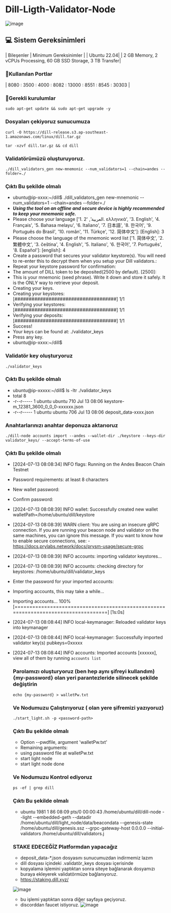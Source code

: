 # Dill-Ligth-Validator-Node
![image](https://github.com/user-attachments/assets/94e0ba96-7db4-44db-88b3-577651358207)


## 💻 Sistem Gereksinimleri
| Bileşenler | Minimum Gereksinimler |
| Ubuntu 22.04|
| 2 GB Memory, 2 vCPUs Processing, 60 GB SSD Storage, 3 TB Transfer|

### 🚧Kullanılan Portlar
| 8080 : 3500 : 4000 : 8082 : 13000 : 8551 : 8545 : 30303 | 

### 🚧Gerekli kurulumlar
```
sudo apt-get update && sudo apt-get upgrade -y
```

### Dosyaları çekiyoruz sunucumuza
```
curl -O https://dill-release.s3.ap-southeast-1.amazonaws.com/linux/dill.tar.gz
```

```
tar -xzvf dill.tar.gz && cd dill
```

### Validatörümüzü oluşturuyoruz.
```
./dill_validators_gen new-mnemonic --num_validators=1 --chain=andes --folder=./
```

 ### Çıktı Bu şekilde olmalı
- ubuntu@ip-xxxx:~/dill$ ./dill_validators_gen new-mnemonic --num_validators=1 --chain=andes --folder=./
- ***Using the tool on an offline and secure device is highly recommended to keep your mnemonic safe.***
- Please choose your language ['1. العربية', '2. ελληνικά', '3. English', '4. Français', '5. Bahasa melayu', '6. Italiano', '7. 日本語', '8. 한국어', '9. Português do Brasil', '10. român', '11. Türkçe', '12. 简体中文']:  [English]: 3
- Please choose the language of the mnemonic word list ['1. 简体中文', '2. 繁體中文', '3. čeština', '4. English', '5. Italiano', '6. 한국어', '7. Português', '8. Español']:  [english]: 4
- Create a password that secures your validator keystore(s). You will need to re-enter this to decrypt them when you setup your Dill validators.:
- Repeat your keystore password for confirmation:
- The amount of DILL token to be deposited(2500 by default). [2500]:
- This is your mnemonic (seed phrase). Write it down and store it safely. It is the ONLY way to retrieve your deposit.
- Creating your keys.
- Creating your keystores:	  [####################################]  1/1
- Verifying your keystores:	  [####################################]  1/1
- Verifying your deposits:	  [####################################]  1/1
- Success!
- Your keys can be found at: ./validator_keys
- Press any key.
- ubuntu@ip-xxxx:~/dill$


### Validatör key oluşturyoruz
```
./validator_keys
```
### Çıktı Bu şekilde olmalı
- ubuntu@ip-xxxxx:~/dill$ ls -ltr ./validator_keys
- total 8
- -r--r----- 1 ubuntu ubuntu 710 Jul 13 08:06 keystore-m_12381_3600_0_0_0-xxxxxx.json
- -r--r----- 1 ubuntu ubuntu 706 Jul 13 08:06 deposit_data-xxxx.json

### Anahtarlarınızı anahtar deponuza aktarıoruz
```
./dill-node accounts import --andes --wallet-dir ./keystore --keys-dir validator_keys/ --accept-terms-of-use
```
### Çıktı Bu şekilde olmalı
- [2024-07-13 08:08:34]  INFO flags: Running on the Andes Beacon Chain Testnet
- Password requirements: at least 8 characters
- New wallet password:
- Confirm password:
- [2024-07-13 08:08:39]  INFO wallet: Successfully created new wallet walletPath=/home/ubuntu/dill/keystore
- [2024-07-13 08:08:39]  WARN client: You are using an insecure gRPC connection. If you are running your beacon node and validator on the same machines, you can ignore this message. If you want to know how to enable secure connections, see: - https://docs.prylabs.network/docs/prysm-usage/secure-grpc
- [2024-07-13 08:08:39]  INFO accounts: importing validator keystores...
- [2024-07-13 08:08:39]  INFO accounts: checking directory for keystores: /home/ubuntu/dill/validator_keys
- Enter the password for your imported accounts:
- Importing accounts, this may take a while...
- Importing accounts... 100% [===================================================================================]  [1s:0s]
- [2024-07-13 08:08:44]  INFO local-keymanager: Reloaded validator keys into keymanager
- [2024-07-13 08:08:44]  INFO local-keymanager: Successfully imported validator key(s) pubkeys=0xxxxx
- [2024-07-13 08:08:44]  INFO accounts: Imported accounts [xxxxxx], view all of them by running `accounts list`

  ### Parolamızı oluşturyoruz (ben hep aynı şifreyi kullandım) {my-password} olan yeri parantezleride silinecek şekilde değiştirin
  ```
  echo {my-password} > walletPw.txt
  ```

  ### Ve Nodumuzu Çalıştırıyoruz (<password-path> olan yere şifremizi yazıyoruz)
  ```
  ./start_light.sh -p <password-path>
  ```

  ### Çıktı Bu şekilde olmalı
  - Option --pwdfile, argument 'walletPw.txt'
  - Remaining arguments:
  - using password file at walletPw.txt
  - start light node
  - start light node done

  ### Ve Nodumuzu Kontrol ediyoruz
  ```
  ps -ef | grep dill
  ```

  ### Çıktı Bu şekilde olmalı
  - ubuntu      1981       1 86 08:09 pts/0    00:00:43 /home/ubuntu/dill/dill-node --light --embedded-geth --datadir /home/ubuntu/dill/light_node/data/beacondata --genesis-state /home/ubuntu/dill/genesis.ssz --grpc-gateway-host 0.0.0.0 --initial-validators /home/ubuntu/dill/validators.j
 
  ### STAKE EDECEĞİZ Platformdan yapacağız
  - deposit_data-*.json dosyasını sunucumuzdan indirmemiz lazım
  - dill dosyası içindeki  .validatör_keys dosyası içerisinde
  - kopyalama işlemini yaptıktan sonra siteye bağlanarak dosyamızı buraya ekleyerek validatörmüze bağlanıyoruz.
  - https://staking.dill.xyz/
    
  ![image](https://github.com/user-attachments/assets/ede3c2bf-8687-413d-a766-ed33cf76a41a)

  - bu işlemi yaptıktan sonra diğer sayfaya geçiyoruz.
  - discorddan faucet istiyoruz.
  ![image](https://past-chokeberry-e85.notion.site/image/https%3A%2F%2Fprod-files-secure.s3.us-west-2.amazonaws.com%2Fa156a5a1-885f-491c-90e5-49580a8f7a9b%2Ff767e031-4ef1-4374-91e1-bd9cbc58e769%2FUntitled.png?table=block&id=cfefaea7-8df1-47a9-8537-2e01dba0fff5&spaceId=a156a5a1-885f-491c-90e5-49580a8f7a9b&width=2000&userId=&cache=v2)




